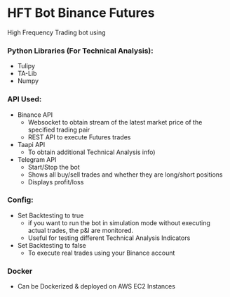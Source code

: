 # HFT Bot Binance Futures
High Frequency Trading bot using 

### Python Libraries (For Technical Analysis):
- Tulipy
- TA-Lib
- Numpy

### API Used:
- Binance API
  - Websocket to obtain stream of the latest market price of the specified trading pair 
  - REST API to execute Futures trades
- Taapi API
  - To obtain additional Technical Analysis info)
- Telegram API
  - Start/Stop the bot
  - Shows all buy/sell trades and whether they are long/short positions
  - Displays profit/loss
  
### Config:
- Set Backtesting to true 
  - if you want to run the bot in simulation mode without executing actual trades, the p&l are monitored. 
  - Useful for testing different Technical Analysis Indicators
- Set Backtesting to false
  - To execute real trades using your Binance account 

### Docker
- Can be Dockerized & deployed on AWS EC2 Instances
